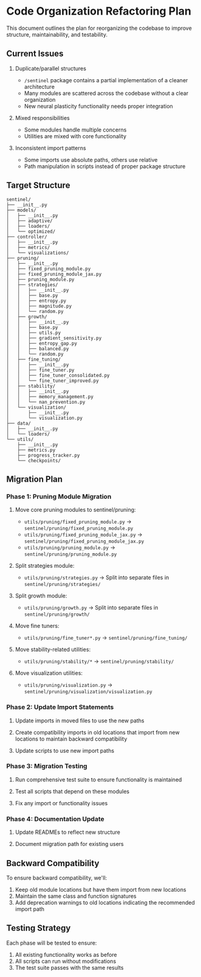 # Code Organization Refactoring Plan

This document outlines the plan for reorganizing the codebase to improve structure, maintainability, and testability.

## Current Issues

1. Duplicate/parallel structures
   - `/sentinel` package contains a partial implementation of a cleaner architecture
   - Many modules are scattered across the codebase without a clear organization
   - New neural plasticity functionality needs proper integration

2. Mixed responsibilities
   - Some modules handle multiple concerns
   - Utilities are mixed with core functionality

3. Inconsistent import patterns
   - Some imports use absolute paths, others use relative
   - Path manipulation in scripts instead of proper package structure

## Target Structure

```
sentinel/
├── __init__.py
├── models/
│   ├── __init__.py
│   ├── adaptive/
│   ├── loaders/
│   └── optimized/
├── controller/
│   ├── __init__.py
│   ├── metrics/
│   └── visualizations/
├── pruning/
│   ├── __init__.py
│   ├── fixed_pruning_module.py
│   ├── fixed_pruning_module_jax.py
│   ├── pruning_module.py
│   ├── strategies/
│   │   ├── __init__.py
│   │   ├── base.py
│   │   ├── entropy.py
│   │   ├── magnitude.py
│   │   └── random.py
│   ├── growth/
│   │   ├── __init__.py
│   │   ├── base.py
│   │   ├── utils.py
│   │   ├── gradient_sensitivity.py
│   │   ├── entropy_gap.py
│   │   ├── balanced.py
│   │   └── random.py
│   ├── fine_tuning/
│   │   ├── __init__.py
│   │   ├── fine_tuner.py
│   │   ├── fine_tuner_consolidated.py
│   │   └── fine_tuner_improved.py
│   ├── stability/
│   │   ├── __init__.py
│   │   ├── memory_management.py
│   │   └── nan_prevention.py
│   └── visualization/
│       ├── __init__.py
│       └── visualization.py
├── data/
│   ├── __init__.py
│   └── loaders/
└── utils/
    ├── __init__.py
    ├── metrics.py
    ├── progress_tracker.py
    └── checkpoints/
```

## Migration Plan

### Phase 1: Pruning Module Migration

1. Move core pruning modules to sentinel/pruning:
   - `utils/pruning/fixed_pruning_module.py` → `sentinel/pruning/fixed_pruning_module.py`
   - `utils/pruning/fixed_pruning_module_jax.py` → `sentinel/pruning/fixed_pruning_module_jax.py`
   - `utils/pruning/pruning_module.py` → `sentinel/pruning/pruning_module.py`

2. Split strategies module:
   - `utils/pruning/strategies.py` → Split into separate files in `sentinel/pruning/strategies/`

3. Split growth module:
   - `utils/pruning/growth.py` → Split into separate files in `sentinel/pruning/growth/`

4. Move fine tuners:
   - `utils/pruning/fine_tuner*.py` → `sentinel/pruning/fine_tuning/`

5. Move stability-related utilities:
   - `utils/pruning/stability/*` → `sentinel/pruning/stability/`

6. Move visualization utilities:
   - `utils/pruning/visualization.py` → `sentinel/pruning/visualization/visualization.py`

### Phase 2: Update Import Statements

1. Update imports in moved files to use the new paths

2. Create compatibility imports in old locations that import from new locations 
   to maintain backward compatibility

3. Update scripts to use new import paths

### Phase 3: Migration Testing

1. Run comprehensive test suite to ensure functionality is maintained

2. Test all scripts that depend on these modules

3. Fix any import or functionality issues

### Phase 4: Documentation Update

1. Update READMEs to reflect new structure

2. Document migration path for existing users

## Backward Compatibility

To ensure backward compatibility, we'll:
1. Keep old module locations but have them import from new locations
2. Maintain the same class and function signatures
3. Add deprecation warnings to old locations indicating the recommended import path

## Testing Strategy

Each phase will be tested to ensure:
1. All existing functionality works as before
2. All scripts can run without modifications
3. The test suite passes with the same results